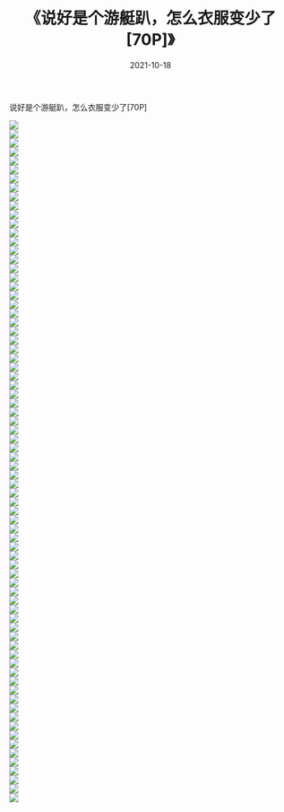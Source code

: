 ﻿---
layout: post
title:  《说好是个游艇趴，怎么衣服变少了[70P]》
date:   2021-10-18
img: http://img.660000.xyz/Sharelink/性感/2021/说好是个游艇趴，怎么衣服变少了[70P]/000.jpg
categories: [美女, 清纯, 唯美]
---

说好是个游艇趴，怎么衣服变少了[70P]

  ![](http://img.660000.xyz/Sharelink/性感/2021/说好是个游艇趴，怎么衣服变少了[70P]/001.jpg) <br> ![](http://img.660000.xyz/Sharelink/性感/2021/说好是个游艇趴，怎么衣服变少了[70P]/002.jpg) <br> ![](http://img.660000.xyz/Sharelink/性感/2021/说好是个游艇趴，怎么衣服变少了[70P]/003.jpg) <br> ![](http://img.660000.xyz/Sharelink/性感/2021/说好是个游艇趴，怎么衣服变少了[70P]/004.jpg) <br> ![](http://img.660000.xyz/Sharelink/性感/2021/说好是个游艇趴，怎么衣服变少了[70P]/005.jpg) <br> ![](http://img.660000.xyz/Sharelink/性感/2021/说好是个游艇趴，怎么衣服变少了[70P]/006.jpg) <br> ![](http://img.660000.xyz/Sharelink/性感/2021/说好是个游艇趴，怎么衣服变少了[70P]/007.jpg) <br> ![](http://img.660000.xyz/Sharelink/性感/2021/说好是个游艇趴，怎么衣服变少了[70P]/008.jpg) <br> ![](http://img.660000.xyz/Sharelink/性感/2021/说好是个游艇趴，怎么衣服变少了[70P]/009.jpg) <br> ![](http://img.660000.xyz/Sharelink/性感/2021/说好是个游艇趴，怎么衣服变少了[70P]/010.jpg) <br> ![](http://img.660000.xyz/Sharelink/性感/2021/说好是个游艇趴，怎么衣服变少了[70P]/011.jpg) <br> ![](http://img.660000.xyz/Sharelink/性感/2021/说好是个游艇趴，怎么衣服变少了[70P]/012.jpg) <br> ![](http://img.660000.xyz/Sharelink/性感/2021/说好是个游艇趴，怎么衣服变少了[70P]/013.jpg) <br> ![](http://img.660000.xyz/Sharelink/性感/2021/说好是个游艇趴，怎么衣服变少了[70P]/014.jpg) <br> ![](http://img.660000.xyz/Sharelink/性感/2021/说好是个游艇趴，怎么衣服变少了[70P]/015.jpg) <br> ![](http://img.660000.xyz/Sharelink/性感/2021/说好是个游艇趴，怎么衣服变少了[70P]/016.jpg) <br> ![](http://img.660000.xyz/Sharelink/性感/2021/说好是个游艇趴，怎么衣服变少了[70P]/017.jpg) <br> ![](http://img.660000.xyz/Sharelink/性感/2021/说好是个游艇趴，怎么衣服变少了[70P]/018.jpg) <br> ![](http://img.660000.xyz/Sharelink/性感/2021/说好是个游艇趴，怎么衣服变少了[70P]/019.jpg) <br> ![](http://img.660000.xyz/Sharelink/性感/2021/说好是个游艇趴，怎么衣服变少了[70P]/020.jpg) <br> ![](http://img.660000.xyz/Sharelink/性感/2021/说好是个游艇趴，怎么衣服变少了[70P]/021.jpg) <br> ![](http://img.660000.xyz/Sharelink/性感/2021/说好是个游艇趴，怎么衣服变少了[70P]/022.jpg) <br> ![](http://img.660000.xyz/Sharelink/性感/2021/说好是个游艇趴，怎么衣服变少了[70P]/023.jpg) <br> ![](http://img.660000.xyz/Sharelink/性感/2021/说好是个游艇趴，怎么衣服变少了[70P]/024.jpg) <br> ![](http://img.660000.xyz/Sharelink/性感/2021/说好是个游艇趴，怎么衣服变少了[70P]/025.jpg) <br> ![](http://img.660000.xyz/Sharelink/性感/2021/说好是个游艇趴，怎么衣服变少了[70P]/026.jpg) <br> ![](http://img.660000.xyz/Sharelink/性感/2021/说好是个游艇趴，怎么衣服变少了[70P]/027.jpg) <br> ![](http://img.660000.xyz/Sharelink/性感/2021/说好是个游艇趴，怎么衣服变少了[70P]/028.jpg) <br> ![](http://img.660000.xyz/Sharelink/性感/2021/说好是个游艇趴，怎么衣服变少了[70P]/029.jpg) <br> ![](http://img.660000.xyz/Sharelink/性感/2021/说好是个游艇趴，怎么衣服变少了[70P]/030.jpg) <br> ![](http://img.660000.xyz/Sharelink/性感/2021/说好是个游艇趴，怎么衣服变少了[70P]/031.jpg) <br> ![](http://img.660000.xyz/Sharelink/性感/2021/说好是个游艇趴，怎么衣服变少了[70P]/032.jpg) <br> ![](http://img.660000.xyz/Sharelink/性感/2021/说好是个游艇趴，怎么衣服变少了[70P]/033.jpg) <br> ![](http://img.660000.xyz/Sharelink/性感/2021/说好是个游艇趴，怎么衣服变少了[70P]/034.jpg) <br> ![](http://img.660000.xyz/Sharelink/性感/2021/说好是个游艇趴，怎么衣服变少了[70P]/035.jpg) <br> ![](http://img.660000.xyz/Sharelink/性感/2021/说好是个游艇趴，怎么衣服变少了[70P]/036.jpg) <br> ![](http://img.660000.xyz/Sharelink/性感/2021/说好是个游艇趴，怎么衣服变少了[70P]/037.jpg) <br> ![](http://img.660000.xyz/Sharelink/性感/2021/说好是个游艇趴，怎么衣服变少了[70P]/038.jpg) <br> ![](http://img.660000.xyz/Sharelink/性感/2021/说好是个游艇趴，怎么衣服变少了[70P]/039.jpg) <br> ![](http://img.660000.xyz/Sharelink/性感/2021/说好是个游艇趴，怎么衣服变少了[70P]/040.jpg) <br> ![](http://img.660000.xyz/Sharelink/性感/2021/说好是个游艇趴，怎么衣服变少了[70P]/041.jpg) <br> ![](http://img.660000.xyz/Sharelink/性感/2021/说好是个游艇趴，怎么衣服变少了[70P]/042.jpg) <br> ![](http://img.660000.xyz/Sharelink/性感/2021/说好是个游艇趴，怎么衣服变少了[70P]/043.jpg) <br> ![](http://img.660000.xyz/Sharelink/性感/2021/说好是个游艇趴，怎么衣服变少了[70P]/044.jpg) <br> ![](http://img.660000.xyz/Sharelink/性感/2021/说好是个游艇趴，怎么衣服变少了[70P]/045.jpg) <br> ![](http://img.660000.xyz/Sharelink/性感/2021/说好是个游艇趴，怎么衣服变少了[70P]/046.jpg) <br> ![](http://img.660000.xyz/Sharelink/性感/2021/说好是个游艇趴，怎么衣服变少了[70P]/047.jpg) <br> ![](http://img.660000.xyz/Sharelink/性感/2021/说好是个游艇趴，怎么衣服变少了[70P]/048.jpg) <br> ![](http://img.660000.xyz/Sharelink/性感/2021/说好是个游艇趴，怎么衣服变少了[70P]/049.jpg) <br> ![](http://img.660000.xyz/Sharelink/性感/2021/说好是个游艇趴，怎么衣服变少了[70P]/050.jpg) <br> ![](http://img.660000.xyz/Sharelink/性感/2021/说好是个游艇趴，怎么衣服变少了[70P]/051.jpg) <br> ![](http://img.660000.xyz/Sharelink/性感/2021/说好是个游艇趴，怎么衣服变少了[70P]/052.jpg) <br> ![](http://img.660000.xyz/Sharelink/性感/2021/说好是个游艇趴，怎么衣服变少了[70P]/053.jpg) <br> ![](http://img.660000.xyz/Sharelink/性感/2021/说好是个游艇趴，怎么衣服变少了[70P]/054.jpg) <br> ![](http://img.660000.xyz/Sharelink/性感/2021/说好是个游艇趴，怎么衣服变少了[70P]/055.jpg) <br> ![](http://img.660000.xyz/Sharelink/性感/2021/说好是个游艇趴，怎么衣服变少了[70P]/056.jpg) <br> ![](http://img.660000.xyz/Sharelink/性感/2021/说好是个游艇趴，怎么衣服变少了[70P]/057.jpg) <br> ![](http://img.660000.xyz/Sharelink/性感/2021/说好是个游艇趴，怎么衣服变少了[70P]/058.jpg) <br> ![](http://img.660000.xyz/Sharelink/性感/2021/说好是个游艇趴，怎么衣服变少了[70P]/059.jpg) <br> ![](http://img.660000.xyz/Sharelink/性感/2021/说好是个游艇趴，怎么衣服变少了[70P]/060.jpg) <br> ![](http://img.660000.xyz/Sharelink/性感/2021/说好是个游艇趴，怎么衣服变少了[70P]/061.jpg) <br> ![](http://img.660000.xyz/Sharelink/性感/2021/说好是个游艇趴，怎么衣服变少了[70P]/062.jpg) <br> ![](http://img.660000.xyz/Sharelink/性感/2021/说好是个游艇趴，怎么衣服变少了[70P]/063.jpg) <br> ![](http://img.660000.xyz/Sharelink/性感/2021/说好是个游艇趴，怎么衣服变少了[70P]/064.jpg) <br> ![](http://img.660000.xyz/Sharelink/性感/2021/说好是个游艇趴，怎么衣服变少了[70P]/065.jpg) <br> ![](http://img.660000.xyz/Sharelink/性感/2021/说好是个游艇趴，怎么衣服变少了[70P]/066.jpg) <br> ![](http://img.660000.xyz/Sharelink/性感/2021/说好是个游艇趴，怎么衣服变少了[70P]/067.jpg) <br> ![](http://img.660000.xyz/Sharelink/性感/2021/说好是个游艇趴，怎么衣服变少了[70P]/068.jpg) <br> ![](http://img.660000.xyz/Sharelink/性感/2021/说好是个游艇趴，怎么衣服变少了[70P]/069.jpg) <br> ![](http://img.660000.xyz/Sharelink/性感/2021/说好是个游艇趴，怎么衣服变少了[70P]/070.jpg) <br> ![](http://img.660000.xyz/Sharelink/性感/2021/说好是个游艇趴，怎么衣服变少了[70P]/071.jpg) <br> ![](http://img.660000.xyz/Sharelink/性感/2021/说好是个游艇趴，怎么衣服变少了[70P]/072.jpg) <br> ![](http://img.660000.xyz/Sharelink/性感/2021/说好是个游艇趴，怎么衣服变少了[70P]/073.jpg) <br> ![](http://img.660000.xyz/Sharelink/性感/2021/说好是个游艇趴，怎么衣服变少了[70P]/074.jpg) <br> ![](http://img.660000.xyz/Sharelink/性感/2021/说好是个游艇趴，怎么衣服变少了[70P]/075.jpg) <br> ![](http://img.660000.xyz/Sharelink/性感/2021/说好是个游艇趴，怎么衣服变少了[70P]/076.jpg) <br>